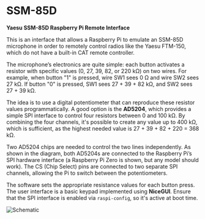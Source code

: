 # SSM-85D

**Yaesu SSM-85D Raspberry Pi Remote Interface**

This is an interface that allows a Raspberry Pi to emulate an SSM-85D microphone in order to remotely control radios like the Yaesu FTM-150, which do not have a built-in CAT remote controller.

The microphone’s electronics are quite simple: each button activates a resistor with specific values (0, 27, 39, 82, or 220 kΩ) on two wires.
For example, when button "1" is pressed, wire SW1 sees 0 Ω and wire SW2 sees 27 kΩ.
If button "0" is pressed, SW1 sees 27 + 39 + 82 kΩ, and SW2 sees 27 + 39 kΩ.

The idea is to use a digital potentiometer that can reproduce these resistor values programmatically. A good option is the **AD5204**, which provides a simple SPI interface to control four resistors between 0 and 100 kΩ. By combining the four channels, it's possible to create any value up to 400 kΩ, which is sufficient, as the highest needed value is 27 + 39 + 82 + 220 = 368 kΩ.

Two AD5204 chips are needed to control the two lines independently. As shown in the diagram, both AD5204s are connected to the Raspberry Pi’s SPI hardware interface (a Raspberry Pi Zero is shown, but any model should work). The CS (Chip Select) pins are connected to two separate SPI channels, allowing the Pi to switch between the potentiometers.

The software sets the appropriate resistance values for each button press. The user interface is a basic keypad implemented using **NiceGUI**.
Ensure that the SPI interface is enabled via `raspi-config`, so it's active at boot time.

![Schematic](images/schematic.png)
